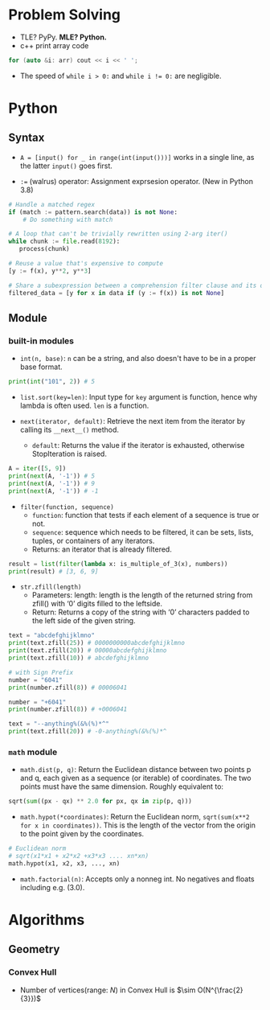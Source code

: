 # Problem Solving
- TLE? PyPy. **MLE? Python.**
- c++ print array code
```cpp
for (auto &i: arr) cout << i << ' ';
```
- The speed of `while i > 0:` and `while i != 0:` are negligible.

# Python
## Syntax

- `A = [input() for _ in range(int(input()))]` works in a single line, as the latter `input()` goes first.

- `:=` (walrus) operator: Assignment exprsesion operator. (New in Python 3.8)
```Python
# Handle a matched regex
if (match := pattern.search(data)) is not None:
    # Do something with match

# A loop that can't be trivially rewritten using 2-arg iter()
while chunk := file.read(8192):
   process(chunk)

# Reuse a value that's expensive to compute
[y := f(x), y**2, y**3]

# Share a subexpression between a comprehension filter clause and its output
filtered_data = [y for x in data if (y := f(x)) is not None]
```

## Module
### built-in modules

- `int(n, base)`: `n` can be a string, and also doesn't have to be in a proper base format.
```Python
print(int("101", 2)) # 5
```

- `list.sort(key=len)`: Input type for `key` argument is function, hence why lambda is often used. `len` is a function.

- `next(iterator, default)`: Retrieve the next item from the iterator by calling its `__next__()` method.
  - `default`: Returns the value if the iterator is exhausted, otherwise StopIteration is raised.
```python
A = iter([5, 9])
print(next(A, '-1')) # 5
print(next(A, '-1')) # 9
print(next(A, '-1')) # -1
```


- `filter(function, sequence)`
  - `function`: function that tests if each element of a sequence is true or not.
  - `sequence`: sequence which needs to be filtered, it can be sets, lists, tuples, or containers of any iterators.
  - Returns: an iterator that is already filtered.
```Python
result = list(filter(lambda x: is_multiple_of_3(x), numbers))
print(result) # [3, 6, 9]
```

- `str.zfill(length)`
  - Parameters:  length: length is the length of the returned string from zfill() with ‘0’ digits filled to the leftside. 
  - Return:  Returns a copy of the string with ‘0’ characters padded to the left side of the given string.
```Python
text = "abcdefghijklmno"
print(text.zfill(25)) # 0000000000abcdefghijklmno
print(text.zfill(20)) # 00000abcdefghijklmno
print(text.zfill(10)) # abcdefghijklmno

# with Sign Prefix
number = "6041"
print(number.zfill(8)) # 00006041

number = "+6041"
print(number.zfill(8)) # +0006041

text = "--anything%(&%(%)*^"
print(text.zfill(20)) # -0-anything%(&%(%)*^
```
    
### `math` module

- `math.dist(p, q)`: Return the Euclidean distance between two points p and q, each given as a sequence (or iterable) of coordinates. The two points must have the same dimension. Roughly equivalent to:
```python
sqrt(sum((px - qx) ** 2.0 for px, qx in zip(p, q)))
```

- `math.hypot(*coordinates)`: Return the Euclidean norm, `sqrt(sum(x**2 for x in coordinates))`. This is the length of the vector from the origin to the point given by the coordinates.
```python
# Euclidean norm
# sqrt(x1*x1 + x2*x2 +x3*x3 .... xn*xn)
math.hypot(x1, x2, x3, ..., xn)
```

- `math.factorial(n)`: Accepts only a nonneg int. No negatives and floats including e.g. (3.0).

# Algorithms
## Geometry
### Convex Hull
- Number of vertices(range: $N$) in Convex Hull is $\sim O(N^{\frac{2}{3}})$
